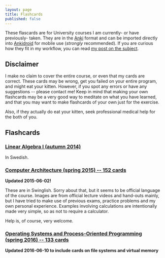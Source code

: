 ```yaml
---
layout: page
title: Flashcards
published: false
---
```


These flascards are for University courses I am currently- or have previously- taken. They are in the [Anki](http://ankisrs.net/) format and can be imported directly into [Ankidroid](https://play.google.com/store/apps/details?id=com.ichi2.anki&hl=en) for mobile use (*strongly* recommended). If you are curious how they fit in my workflow, you can read [my post on the subject](/2015/04/21/how-i-learn-complex-things/).

## Disclaimer ##
I make no claim to cover the entire course, or even that my cards are correct. These cards may be wrong, get you failed on your entire program, and might eat your kitten. However, if you spot any errors or have any suggestions -- please contact me! Keep in mind that making your own flashcards may be a very good way to meditate on what you have learned, and that you may want to make flashcards of your own just for the exercise.

Also, if they actually do eat your kitten, seek professional medical help for the both of you.

## Flashcards ##

### [Linear Algebra I (autumn 2014)](/resources/linear-algebra-2015-05-13.apkg) ###
In Swedish.

### [Computer Architecture (spring 2015) -- 152 cards](/resources/dark-2015-06-02.apkg) ###
**Updated 2015-06-02!**

These are in Swinglish. Sorry about that, but it seems to be official language of the course. Images are from official lecture videos and hand-outs mainly, but I have tried to make use of previous exams, practice problems and my own personal experience. Examples involving calculations are intentionally made very simple, so as not to require a calculator.

Help is, of course, very welcome.

### [Operating Systems and Process-Oriented Programming (spring 2016) -- 133 cards](/resources/ospp-2016-03-10.apkg) ###
**Updated 2016-06-10 to include cards on file systems and virtual memory**
